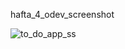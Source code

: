 hafta_4_odev_screenshot

![to_do_app_ss](https://user-images.githubusercontent.com/107311516/192551255-4a7cb50a-494e-4005-8db7-e2e12a895bc5.png)

